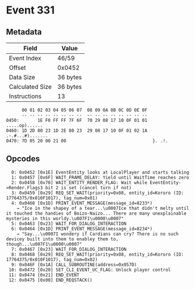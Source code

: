 # Event 331

## Metadata

| Field           | Value    |
|-----------------|----------|
| Event Index     | 46/59    |
| Offset          | 0x0452   |
| Data Size       | 36 bytes |
| Calculated Size | 36 bytes |
| Instructions    | 13       |

```
      00 01 02 03 04 05 06 07  08 09 0A 0B 0C 0D 0E 0F
      -- -- -- -- -- -- -- --  -- -- -- -- -- -- -- --
0450:       1E F0 FF FF 7F 6F  70 29 08 17 10 0F 01 01    .....op)......
0460: 1D 2D 80 23 1D 2E 80 23  29 08 17 10 0F 01 02 1A  .-.#...#).......
0470: 7D 05 20 00 21 00                                 }. .!.          
```

## Opcodes

```
  0: 0x0452 [0x1E] EventEntity looks at LocalPlayer and starts talking
  1: 0x0457 [0x6F] WAIT_FRAME_DELAY: Yield until WaitTime reaches zero
  2: 0x0458 [0x70] WAIT_ENTITY_RENDER_FLAG: Wait while EventEntity->Render.Flags3 bit 2 is set (cancel turn if not)
  3: 0x0459 [0x29] REQ_SET_WAIT(priority=0x08, entity_id=Kororo (ID: 17764375/0x010F1017), tag_num=0x01)
  4: 0x0460 [0x1D] PRINT_EVENT_MESSAGE(message_id=8233*)
    → "Ice in the shapey of a tear...\u0007Ice that didn't melty until it touched the handies of Boizo-Naizo... There are many unexplainable mysteries in this worldy.\u007F1\u0000\u0007"
  5: 0x0463 [0x23] WAIT_FOR_DIALOG_INTERACTION
  6: 0x0464 [0x1D] PRINT_EVENT_MESSAGE(message_id=8234*)
    → "Say...\u0007I wondery if Cardians can cry? There is no such devicey built into them to enabley them to, though...\u007F1\u0000\u0007"
  7: 0x0467 [0x23] WAIT_FOR_DIALOG_INTERACTION
  8: 0x0468 [0x29] REQ_SET_WAIT(priority=0x08, entity_id=Kororo (ID: 17764375/0x010F1017), tag_num=0x02)
  9: 0x046F [0x1A] CALL_SUBROUTINE(address=0x057D)
 10: 0x0472 [0x20] SET_CLI_EVENT_UC_FLAG: Unlock player control
 11: 0x0474 [0x21] END_EVENT
 12: 0x0475 [0x00] END_REQSTACK()
```
